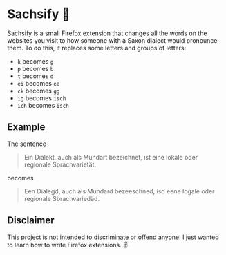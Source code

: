 # Sachsify 🎪

Sachsify is a small Firefox extension that changes all the words on the websites you visit to how someone with a Saxon dialect would pronounce them. To do this, it replaces some letters and groups of letters:

- `k` becomes `g`
- `p` becomes `b`
- `t` becomes `d`
- `ei` becomes `ee`
- `ck` becomes `gg`
- `ig` becomes `isch`
- `ich` becomes `isch`

## Example

The sentence

> Ein Dialekt, auch als Mundart bezeichnet, ist eine lokale oder regionale Sprachvarietät.

becomes

> Een Dialegd, auch als Mundard bezeeschned, isd eene logale oder regionale Sbrachvariedäd.

## Disclaimer 

This project is not intended to discriminate or offend anyone. I just wanted to learn how to write Firefox extensions. ✌